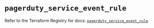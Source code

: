 # `pagerduty_service_event_rule`

Refer to the Terraform Registry for docs: [`pagerduty_service_event_rule`](https://registry.terraform.io/providers/pagerduty/pagerduty/3.10.1/docs/resources/service_event_rule).
